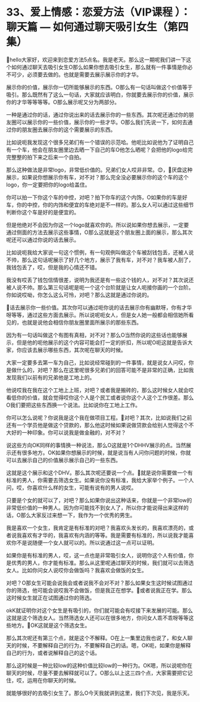 # 33、爱上情感：恋爱方法（VIP课程 ）：聊天篇 — 如何通过聊天吸引女生（第四集）

🎼hello大家好，欢迎来到恋爱方法5点名。我是老天。那么这一期呢我们讲一下这个如何通过聊天去吸引女生O那么如果你想去吸引女生，那么就有一件事情是你必不可少，必须要去做的。也就是需要去展示展示你的才华。

展示你的价值，展示你一切所能够展示的东西。O那么有一句话叫做这个价值等于吸引。那么既然有了这么一句话，大家就应该明白，你就要去展示你的价值，展示你的才华等等等等。O那么展示呢又分为两部分。

一种是通过你的话，通过你说出来的话去展示你的一些东西。其次呢还通过你的朋友圈可以展示你的一些价值，展示你的一些才华。O那么我们先说一下，如何去通过你的朋友圈去展示你的这个需要展示的东西。

比如说呃我发现这个很多兄弟们有一个错误的示范哈。他呃比如说他为了证明自己有一个车，他会在朋友圈里边去晒一下自己的车O他怎么晒呢？会把他的logo给完完整整的拍下来之后来一个自拍。

那么这种做法是非常logo，非常低价值的。兄弟们女人哎非非常。😊，🎼厌盘这种展示，如果说你想展示你有车，对不对？那么完全没必要展示你的这个车的这个logo，你一定要把你的logo给盖住。

你可以拍一下你这个车的中控，对吧？拍下你车的这个内饰，O如果你的车是好车，你的中控，你的内饰和便宜的车绝对是不一样的。那么女人可以通过这些细节判断你这个车是好的是便宜的。

但是他绝对不会因为你这一个logo就喜欢你的。所以说如果你想去展示，一定要通过侧面的方法去展示这些事情，O那么这就是这个朋友圈上面的展示，那么其次呢还可以通过你说的话去展示。

比如说呃我给大家说一句这个惯例，有一句观例叫做这个车被刮钱包丢，还被人说不帅，那么这句话呢展示了好几个地方，展示了我有车，对不对？我车被人刮了，我钱包丢了，哎，但是我的心情还不错。

我没有哎丢了钱包信情很差，说明为我还是有一些这个钱的人，对不对？其次说还被人说不帅。那么第三句话呢是呃一个这个台阶就是让女人呃接你画的一个台阶。你如说哎呦，你怎么这么可怜，对吧？那么这就是通过你说的。

🎼话去展示你一些价值。其次你可以通过呃你说的话去展示你有幽默呀，你有才华呀等等，通过这些方面去展示。所以说呢呃女人，但是女人她一般都会相信她所看见的，也就是说他会相信你朋友圈里面所展示的那些东西。

因为有一句话叫做这个有图有真相，对不对？那么O当然你说的这些话也能够展示，但是他的呃他展示的这个内容可能会打一定的折扣，所以呢O呃这就是告诉大家，你应该去展示哪些东西，其次呢在聊天的时候。

大家一定要多去第一车为自己，比如说经常碰到的一件事情，就是说女人问哎，你是做什么的，对吧？那么在这里呢很多兄弟们的回答可能不是非常的正确，比如我发现我们以前有的兄弟他是工地上的。

他说哎我在我在这个工地上上班，对吧？或者我是搬砖的，那么这时候女人就会哎看低你的价值，就会觉得哎你这个人是个民工或者说你这个人这个工作很差。那么O我们要把这些东西换一个说法。比如说你在工地上工作。

你可以怎么说呢？你说我是这个我在做项目工程。🎼对吧？其次，比如说我们之前还有一个学员他是做这个贷款的，那么他这时候如果说做贷款会给别人觉得这个不大好的一种印象。你可以说我是做金融的，对不对？

说这些方向OK同样的事情换一种说法，那么O这就是1个DHHV展示的点。当然展示还有很多地方。OK如果你想展示的时候，就是说当有人问你问题的时候，你就可以去展示自己的价值展示展示自己的一些东西。

这就是这个展示和这个DHV。那么其次呢还要说一个点。🎼就是说你需要做一个有标准的男人，你需要去筛选女生。如果说你没有标准，我给大家举个例子。一个人问，哎，你喜欢什么样的女生，可能有说有的男人说哎。

只要是个女的就可以了，对吧？那么如果你说出这种话来，你就是一个非常low的非常低价值的一种男人。因为你可能找不到女人了，所以你才能说得出来这样的话，O那么大家反过来想一下，我作为一个优秀的男生。

我是喜欢一个女生，我肯定是有标准的对吧？我喜欢头发长的，我喜欢漂亮的，或者说我喜欢有才华的，我喜欢有内涵的等等。我是需要有标准的，所以说我才能喜欢你不是说随便一个女人就可以的。所以说通过这一点可以证明。

如果你是有标准的男人，哎，这一点也是非常吸引女人，说明你这个人有价值，你是优秀的男人，你才能有标准。那么从这里呢通过聊天的时候，我们就可以去筛选女人。比如你问女人说哎你会做饭吗？我喜欢会做饭的女生。

对吧？O那女生可能会说我会或者说我不会对不对？那么如果女生这时候试图通过你的筛选，他可能会说哎我不会做饭，但是我正在想学。🎼或者说我正在学。那么这时候女生就正在试图通过你的筛选。

okK就证明你对这个女生是有吸引的，你们就可能会有哎接下来发展的可能。那么这就是这个筛选女人。当然筛选女人还可以在很多地方，你问女人乖不乖呀等等这些地方。🎼OK这就是这个筛选女生。

那么其次呢还有第三个点，就是这个不解释。O在上一集里边我也说了，和女人聊天的时候，不要解释自己的行为，不要解释自己的话。嗯，OK呃，如果你是解释自己的行为，或者说解释自己的这个话。

那么这时候是一种比较low的这种价值比较low的一种行为。OK嗯，所以说呢你在聊天的时候，尽量不要去解释就可以了。O那么以上这三四个点，大家需要把它记住，哎，运用在你聊天的时候。

就能够很好的去吸引女生了。那么O今天我就讲到这里，我们下次见，我是乐天。